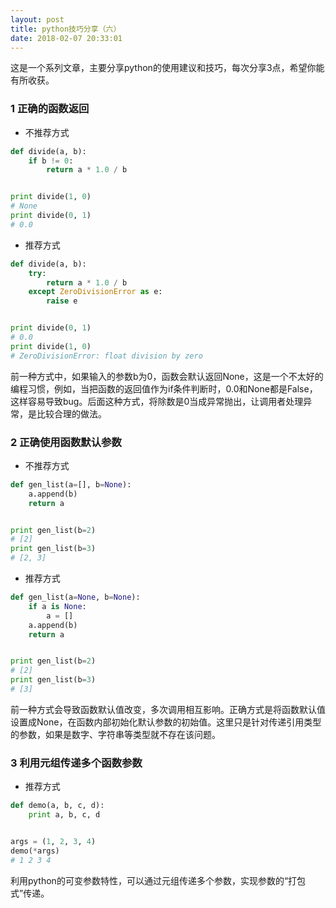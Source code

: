 ```yaml
---
layout: post
title: python技巧分享（六）
date: 2018-02-07 20:33:01
---
```


这是一个系列文章，主要分享python的使用建议和技巧，每次分享3点，希望你能有所收获。

### 1 正确的函数返回

- 不推荐方式

```python
def divide(a, b):
    if b != 0:
        return a * 1.0 / b


print divide(1, 0)
# None
print divide(0, 1)
# 0.0
```

- 推荐方式

```python
def divide(a, b):
    try:
        return a * 1.0 / b
    except ZeroDivisionError as e:
        raise e


print divide(0, 1)
# 0.0
print divide(1, 0)
# ZeroDivisionError: float division by zero
```

前一种方式中，如果输入的参数b为0，函数会默认返回None，这是一个不太好的编程习惯，例如，当把函数的返回值作为if条件判断时，0.0和None都是False，这样容易导致bug。后面这种方式，将除数是0当成异常抛出，让调用者处理异常，是比较合理的做法。

### 2 正确使用函数默认参数

- 不推荐方式

```python
def gen_list(a=[], b=None):
    a.append(b)
    return a


print gen_list(b=2)
# [2]
print gen_list(b=3)
# [2, 3]
```

- 推荐方式

```python
def gen_list(a=None, b=None):
    if a is None:
        a = []
    a.append(b)
    return a


print gen_list(b=2)
# [2]
print gen_list(b=3)
# [3]
```

前一种方式会导致函数默认值改变，多次调用相互影响。正确方式是将函数默认值设置成None，在函数内部初始化默认参数的初始值。这里只是针对传递引用类型的参数，如果是数字、字符串等类型就不存在该问题。

### 3 利用元组传递多个函数参数

- 推荐方式

```python
def demo(a, b, c, d):
    print a, b, c, d


args = (1, 2, 3, 4)
demo(*args)
# 1 2 3 4
```

利用python的可变参数特性，可以通过元组传递多个参数，实现参数的“打包式”传递。